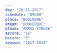 ```yaml
---
day: "26-11-2017"
schedule: "09h00"
place: "BOULOGNE"
ateam: "DUNKERQUE"
bteam: "ARRAS-VYRUCE"
ascore: "16"
bscore: "3"
season: "2017-2018"
---
```

